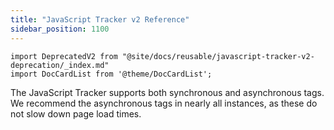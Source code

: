 ```yaml
---
title: "JavaScript Tracker v2 Reference"
sidebar_position: 1100
---
```


```mdx-code-block
import DeprecatedV2 from "@site/docs/reusable/javascript-tracker-v2-deprecation/_index.md"
import DocCardList from '@theme/DocCardList';
```

<DeprecatedV2/>

The JavaScript Tracker supports both synchronous and asynchronous tags. We recommend the asynchronous tags in nearly all instances, as these do not slow down page load times.

<DocCardList/>
